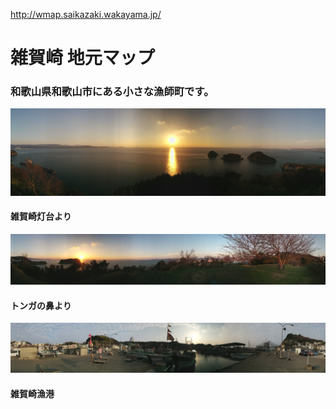 http://wmap.saikazaki.wakayama.jp/

# 雑賀崎 地元マップ
### 和歌山県和歌山市にある小さな漁師町です。

![](/img/pict1.jpg)
#### 雑賀崎灯台より

![](/img/pict2.jpg)
#### トンガの鼻より

![](/img/pict3.jpg)
#### 雑賀崎漁港

